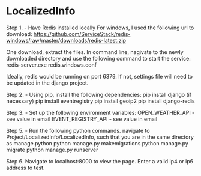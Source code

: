 # LocalizedInfo
Step 1. - Have Redis installed locally
For windows, I used the following url to download: 
	https://github.com/ServiceStack/redis-windows/raw/master/downloads/redis-latest.zip
	
One download, extract the files. 
In command line, nagivate to the newly downloaded directory and use the following command to start the service:
	redis-server.exe redis.windows.conf
	
Ideally, redis would be running on port 6379. If not, settings file will need to be updated in the django project.

Step 2. - Using pip, install the following dependencies:
	pip install django (if necessary)
	pip install eventregistry
	pip install geoip2
	pip install django-redis
	
Step 3. - Set up the following environment variables:
	OPEN_WEATHER_API - see value in email
	EVENT_REGISTRY_API - see value in email
	
Step 5. - Run the following python commands.
	navigate to Project/LocalizedInfo/LocalizedInfo, such that you are in the same directory as manage.python
	python manage.py makemigrations
	python manage.py migrate
	python manage.py runserver

Step 6. Navigate to localhost:8000 to view the page. Enter a valid ip4 or ip6 address to test.